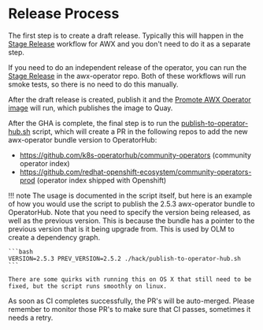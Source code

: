 # Release Process

The first step is to create a draft release. Typically this will happen in the [Stage Release](https://github.com/ansible/awx/blob/devel/.github/workflows/stage.yml) workflow for AWX and you don't need to do it as a separate step.

If you need to do an independent release of the operator, you can run the [Stage Release](https://github.com/ansible/awx-operator/blob/devel/.github/workflows/stage.yml) in the awx-operator repo. Both of these workflows will run smoke tests, so there is no need to do this manually.

After the draft release is created, publish it and the [Promote AWX Operator image](https://github.com/ansible/awx-operator/blob/devel/.github/workflows/promote.yaml) will run, which publishes the image to Quay.

After the GHA is complete, the final step is to run the [publish-to-operator-hub.sh](https://github.com/ansible/awx-operator/blob/devel/hack/publish-to-operator-hub.sh) script, which will create a PR in the following repos to add the new awx-operator bundle version to OperatorHub:

- <https://github.com/k8s-operatorhub/community-operators> (community operator index)
- <https://github.com/redhat-openshift-ecosystem/community-operators-prod> (operator index shipped with Openshift)

!!! note
    The usage is documented in the script itself, but here is an example of how you would use the script to publish the 2.5.3 awx-operator bundle to OperatorHub.
    Note that you need to specify the version being released, as well as the previous version. This is because the bundle has a pointer to the previous version that is it being upgrade from. This is used by OLM to create a dependency graph.

    ```bash
    VERSION=2.5.3 PREV_VERSION=2.5.2 ./hack/publish-to-operator-hub.sh
    ```

    There are some quirks with running this on OS X that still need to be fixed, but the script runs smoothly on linux.

As soon as CI completes successfully, the PR's will be auto-merged. Please remember to monitor those PR's to make sure that CI passes, sometimes it needs a retry.
